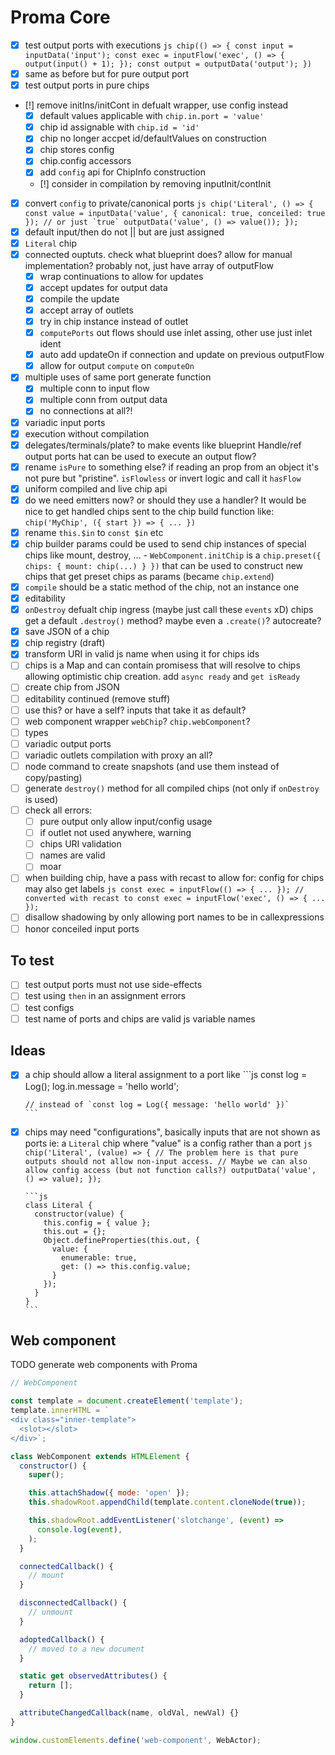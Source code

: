 # Proma Core

- [x] test output ports with executions
      `js chip(() => { const input = inputData('input'); const exec = inputFlow('exec', () => { output(input() + 1); }); const output = outputData('output'); }) `
- [x] same as before but for pure output port
- [x] test output ports in pure chips
- [!] remove initIns/initCont in defualt wrapper, use config instead
  - [x] default values applicable with `chip.in.port = 'value'`
  - [x] chip id assignable with `chip.id = 'id'`
  - [x] chip no longer accpet id/defaultValues on construction
  - [x] chip stores config
  - [x] chip.config accessors
  - [x] add `config` api for ChipInfo construction
  - [!] consider in compilation by removing inputInit/contInit
- [x] convert `config` to private/canonical ports
      `` js chip('Literal', () => { const value = inputData('value', { canonical: true, conceiled: true }); // or just `true` outputData('value', () => value()); });  ``
- [x] default input/then do not || but are just assigned
- [x] `Literal` chip
- [x] connected ouptuts. check what blueprint does? allow for manual implementation?
      probably not, just have array of outputFlow
  - [x] wrap continuations to allow for updates
  - [x] accept updates for output data
  - [x] compile the update
  - [x] accept array of outlets
  - [x] try in chip instance instead of outlet
  - [x] `computePorts` out flows should use inlet assing, other use just inlet ident
  - [x] auto add updateOn if connection and update on previous outputFlow
  - [x] allow for output `compute` on `computeOn`
- [x] multiple uses of same port generate function
  - [x] multiple conn to input flow
  - [x] multiple conn from output data
  - [x] no connections at all?!
- [x] variadic input ports
- [x] execution without compilation
- [x] delegates/terminals/plate? to make events like blueprint
      Handle/ref output ports hat can be used to execute an output flow?
- [x] rename `isPure` to something else? if reading an prop from an object
      it's not pure but "pristine". `isFlowless` or invert logic and call it `hasFlow`
- [x] uniform compiled and live chip api
- [x] do we need emitters now? or should they use a handler?
      It would be nice to get handled chips sent to the chip build function
      like: `chip('MyChip', ({ start }) => { ... })`
- [x] rename `this.$in` to `const $in` etc
- [x] chip builder params could be used to send chip instances of special
      chips like mount, destroy, ... - `WebComponent.initChip` is a `chip.preset({ chips: { mount: chip(...) } })` that can be used to construct new chips that get preset chips as params (became `chip.extend`)
- [x] `compile` should be a static method of the chip, not an instance one
- [x] editability
- [x] `onDestroy` defualt chip ingress (maybe just call these `events` xD)
      chips get a default `.destroy()` method? maybe even a `.create()`? autocreate?
- [x] save JSON of a chip
- [x] chip registry (draft)
- [x] transform URI in valid js name when using it for chips ids
- [ ] chips is a Map and can contain promisess that will resolve to chips
      allowing optimistic chip creation. add `async ready` and `get isReady`
- [ ] create chip from JSON
- [ ] editability continued (remove stuff)
- [ ] use this? or have a self? inputs that take it as default?
- [ ] web component wrapper `webChip`? `chip.webComponent`?
- [ ] types
- [ ] variadic output ports
- [ ] variadic outlets compilation with proxy an all?
- [ ] node command to create snapshots (and use them instead of copy/pasting)
- [ ] generate `destroy()` method for all compiled chips (not only if `onDestroy` is used)
- [ ] check all errors:
  - [ ] pure output only allow input/config usage
  - [ ] if outlet not used anywhere, warning
  - [ ] chips URI validation
  - [ ] names are valid
  - [ ] moar
- [ ] when building chip, have a pass with recast to allow for:
      config for chips may also get labels
      `js const exec = inputFlow(() => { ... }); // converted with recast to const exec = inputFlow('exec', () => { ... }); `
- [ ] disallow shadowing by only allowing port names to be in callexpressions
- [ ] honor conceiled input ports

## To test

- [ ] test output ports must not use side-effects
- [ ] test using `then` in an assignment errors
- [ ] test configs
- [ ] test name of ports and chips are valid js variable names

## Ideas

- [x] a chip should allow a literal assignment to a port like
      ```js
      const log = Log();
      log.in.message = 'hello world';

      // instead of `const log = Log({ message: 'hello world' })`
      ```

- [x] chips may need "configurations", basically inputs that are not shown as ports
      ie: a `Literal` chip where "value" is a config rather than a port
      `js chip('Literal', (value) => { // The problem here is that pure outputs should not allow non-input access. // Maybe we can also allow config access (but not function calls?) outputData('value', () => value); }); `

      ```js
      class Literal {
        constructor(value) {
          this.config = { value };
          this.out = {};
          Object.defineProperties(this.out, {
            value: {
              enumerable: true,
              get: () => this.config.value;
            }
          });
        }
      }
      ```

## Web component

TODO generate web components with Proma

```js
// WebComponent

const template = document.createElement('template');
template.innerHTML = `
<div class="inner-template">
  <slot></slot>
</div>`;

class WebComponent extends HTMLElement {
  constructor() {
    super();

    this.attachShadow({ mode: 'open' });
    this.shadowRoot.appendChild(template.content.cloneNode(true));

    this.shadowRoot.addEventListener('slotchange', (event) =>
      console.log(event),
    );
  }

  connectedCallback() {
    // mount
  }

  disconnectedCallback() {
    // unmount
  }

  adoptedCallback() {
    // moved to a new document
  }

  static get observedAttributes() {
    return [];
  }

  attributeChangedCallback(name, oldVal, newVal) {}
}

window.customElements.define('web-component', WebActor);
```
